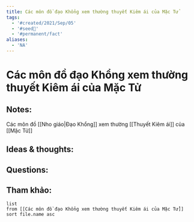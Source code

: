```yaml
---
title: Các môn đồ đạo Khổng xem thường thuyết Kiêm ái của Mặc Tử
tags:
  - '#created/2021/Sep/05'
  - '#seed🥜'
  - '#permanent/fact'
aliases:
  - 'NA'
---
```

# Các môn đồ đạo Khổng xem thường thuyết Kiêm ái của Mặc Tử

## Notes:
Các môn đồ [[Nho giáo|Đạo Khổng]] xem thường [[Thuyết Kiêm ái]] của [[Mặc Tử]]

## Ideas & thoughts:

## Questions:


## Tham khảo:
```dataview
list
from [[Các môn đồ đạo Khổng xem thường thuyết Kiêm ái của Mặc Tử]]
sort file.name asc
```